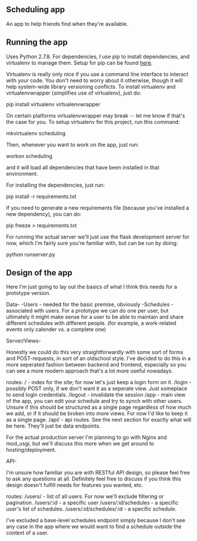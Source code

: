 Scheduling app
-----------------

An app to help friends find when they're available.

Running the app
------

Uses Python 2.7.8.
For dependencies, I use pip to install dependencies, and virtualenv to manage them.  Setup for pip can be found
[here](https://pip.pypa.io/en/latest/installing.html).  

Virtualenv is really only nice if you use a command line interface to interact with your code.  You don't need
to worry about it otherwise, though it will help system-wide library versioning conflicts.
To install virtualenv and virtualenvwrapper (simplifies use of virtualenv), just do: 

  pip install virtualenv virtualenvwrapper

On certain platforms virtualenvwrapper may break -- let me know if that's the case for you.
To setup virtualenv for this project, run this command:

  mkvirtualenv scheduling

Then, whenever you want to work on the app, just run:
  
  workon scheduling

and it will load all dependencies that have been installed in that environment.

For installing the dependencies, just run:

  pip install -r requirements.txt

If you need to generate a new requirements file (because you've installed a new dependency), you can do:

  pip freeze > requirements.txt

For running the actual server we'll just use the flask development server for now, which I'm fairly sure
you're familiar with, but can be run by doing:

  python runserver.py

Design of the app
------

Here I'm just going to lay out the basics of what I think this needs for a prototype version.

Data-
  -Users - needed for the basic premise, obviously
  -Schedules - associated with users.  For a prototype we can do one per user, but ultimately it might
    make sense for a user to be able to maintain and share different schedules with different people.
    (for example, a work-related events only calender vs. a complete one)

Server/Views-

Honestly we could do this very straightforwardly with some sort of forms and POST-requests, in sort of
an oldschool style.  I've decided to do this in a more seperated fashion between backend and frontend,
especially so you can see a more modern approach that's a lot more useful nowadays.

routes:
/       - index for the site; for now let's just keep a login form on it.
/login  - possibly POST only, if we don't want it as a seperate view.  Just someplace to send login credentials.
/logout - invalidate the session
/app    - main view of the app, you can edit your schedule and try to synch with other users.  Unsure if this should
            be structured as a single page regardless of how much we add, or if it should be broken into more views.
            For now I'd like to keep it as a single page.
/api/   - api routes.  See the next section for exactly what will be here.  They'll just be data endpoints.

For the actual production server I'm planning to go with Nginx and mod_usgi, but we'll discuss this more when
we get around to hosting/deployment.

API-

I'm unsure how familiar you are with RESTful API design, so please feel free to ask any questions at all.
Definitely feel free to discuss if you think this design doesn't fulfill needs for features you wanted,
etc.

routes:
/users/                  - list of all users.  For now we'll exclude filtering or pagination.
/users/:id               - a specific user
/users/:id/schedules     - a specific user's list of schedules.
/users/:id/schedules/:id - a specific schedule.

I've excluded a base-level schedules endpoint simply because I don't see any case in the app where we
would want to find a schedule outside the context of a user.

